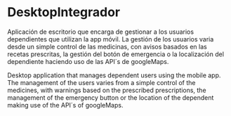 # DesktopIntegrador
Aplicación de escritorio que encarga de gestionar a los usuarios dependientes que utilizan la app móvil. La gestión de los usuarios varia desde un simple control de las medicinas, con avisos basados en las recetas prescritas, la gestión del botón de emergencia o la localización del dependiente haciendo uso de las API´s de googleMaps.

Desktop application that manages dependent users using the mobile app. The management of the users varies from a simple control of the medicines, with warnings based on the prescribed prescriptions, the management of the emergency button or the location of the dependent making use of the API´s of googleMaps.
